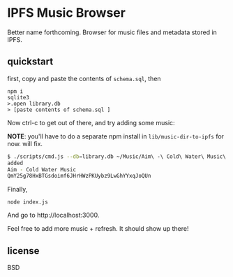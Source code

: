 # IPFS Music Browser

Better name forthcoming.  Browser for music files and metadata stored in IPFS.

## quickstart

first, copy and paste the contents of `schema.sql`, then

```
npm i
sqlite3
>.open library.db
> [paste contents of schema.sql ]
```

Now ctrl-c to get out of there, and try adding some music:

**NOTE**: you'll have to do a separate npm install in `lib/music-dir-to-ipfs` for now. will fix. 

```sh 
$ ./scripts/cmd.js --db=library.db ~/Music/Aim\ -\ Cold\ Water\ Music\ -\ 1999\ \(CD\ MP3\ V0\) 
added
Aim - Cold Water Music
QmY25g78HxBTGsdoimf6JHrHWzPKUybz9LwGhYYxqJoQUn 
```

Finally,

```
node index.js
```

And go to http://localhost:3000.

Feel free to add more music + refresh. It should show up there!

## license

BSD
